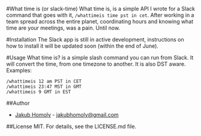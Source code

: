 #What time is (or slack-time)
What time is, is a simple API I wrote for a Slack command that goes with it, `/whattimeis time pst in cet`. After working in a team spread across the entire planet, coordinating hours and knowing what time are your meetings, was a pain. Until now.

#Installation
The Slack app is still in active development, instructions on how to install it will be updated soon (within the end of June).

#Usage
What time is? is a simple slash command you can run from Slack. It will convert the time, from one timezone to another. It is also DST aware. Examples:

```
/whattimeis 12 am PST in CET
/whattimeis 23:47 MST in GMT
/whattimeis 9 GMT in EST
```

##Author
* [Jakub Homoly](https://github.com/insanesvk) - jakubhomoly@gmail.com

##License
MIT. For details, see the LICENSE.md file.